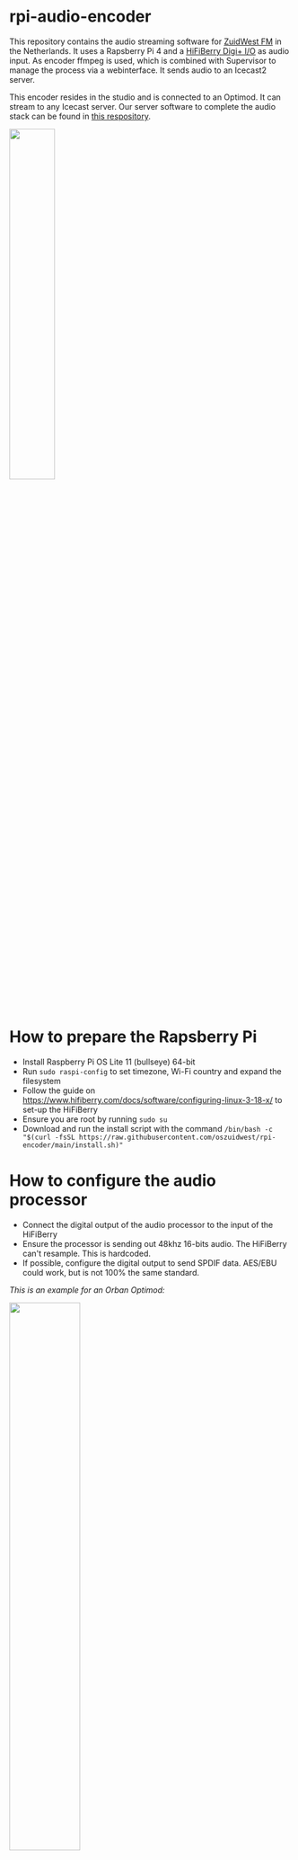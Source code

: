 # rpi-audio-encoder
This repository contains the audio streaming software for [ZuidWest FM](https://www.zuidwestfm.nl/) in the Netherlands. It uses a Rapsberry Pi 4 and a [HiFiBerry Digi+ I/O](https://www.hifiberry.com/shop/boards/hifiberry-digi-io/) as audio input. As encoder ffmpeg is used, which is combined with Supervisor to manage the process via a webinterface. It sends audio to an Icecast2 server.

This encoder resides in the studio and is connected to an Optimod. It can stream to any Icecast server. Our server software to complete the audio stack can be found in [this respository](https://github.com/oszuidwest/liquidsoap-ubuntu).

<img src="https://user-images.githubusercontent.com/6742496/211200145-7b11db44-8c6e-4674-8163-55c706f45054.jpg" width=40% height=40%>

# How to prepare the Rapsberry Pi
- Install Raspberry Pi OS Lite 11 (bullseye) 64-bit
- Run `sudo raspi-config` to set timezone, Wi-Fi country and expand the filesystem
- Follow the guide on https://www.hifiberry.com/docs/software/configuring-linux-3-18-x/ to set-up the HiFiBerry
- Ensure you are root by running `sudo su`
- Download and run the install script with the command `/bin/bash -c "$(curl -fsSL https://raw.githubusercontent.com/oszuidwest/rpi-encoder/main/install.sh)"`

# How to configure the audio processor
- Connect the digital output of the audio processor to the input of the HiFiBerry
- Ensure the processor is sending out 48khz 16-bits audio. The HiFiBerry can't resample. This is hardcoded.
- If possible, configure the digital output to send SPDIF data. AES/EBU could work, but is not 100% the same standard.

_This is an example for an Orban Optimod:_

<img src="https://user-images.githubusercontent.com/6742496/210573724-966064f9-e8b9-4d28-a40c-29385b20daab.png" width=50% height=50%>

# Audio encoding presets
There are a couple of audio encoding configurations:
- `mp2` sends MPEG-1 Audio Layer II audio on 384 kbit/s. This is considered the gold standard for compressed broadcast audio.
- `mp3` sends MPEG-1 Audio Layer III audio on 320 kbit/s. This is the highest quality mp3 possible.
- `ogg/vorbis` sends OGG Vorbis audio on 500 kbit/s. This is the highest quality ogg/vorbis possible.
- `ogg/flac` sends FLAC audio in an OGG wrapper on ~1200 kbit/s. This is the highest possible uncompressed audio.

## ⚠️ This is considered experimental ⚠️
We run this in production, but there are known bugs. The biggest one is that ffmpeg doesn't seem to be able to stream after a reboot. You have to restart it via the web interface this first time after a reboot.
